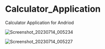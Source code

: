 # Calculator_Application
Calculator Application for Andriod

![Screenshot_20230714_005234](https://github.com/MahdiHaeri/Calculator_Application/assets/73737391/5abdfa77-d960-48cc-94f0-d0dac41e3d02)

![Screenshot_20230714_005227](https://github.com/MahdiHaeri/Calculator_Application/assets/73737391/d9ad205f-b92d-4241-96c6-603dcb4061ce)
